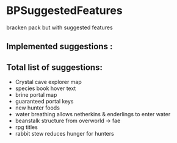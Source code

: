 # BPSuggestedFeatures
bracken pack but with suggested features

## Implemented suggestions : 


## Total list of suggestions:
- Crystal cave explorer map
- species book hover text
- brine portal map
- guaranteed portal keys
- new hunter foods
- water breathing allows netherkins & enderlings to enter water
- beanstalk structure from overworld -> fae
- rpg titles 
- rabbit stew reduces hunger for hunters